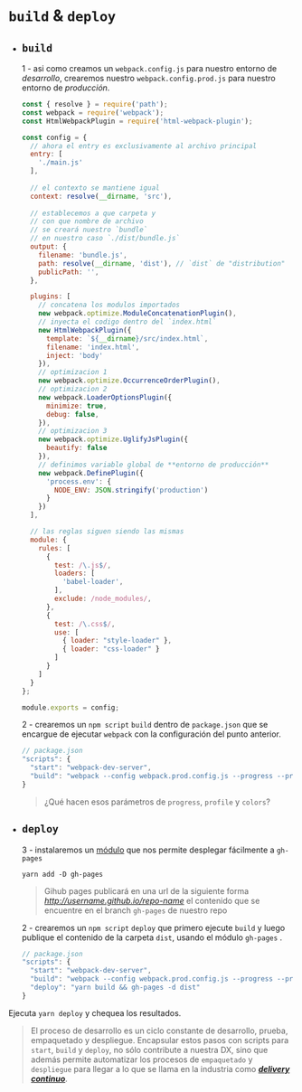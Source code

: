 # `build` & `deploy`

- ## `build`
  1 - asi como creamos un `webpack.config.js` para nuestro entorno de *desarrollo*, crearemos nuestro `webpack.config.prod.js` para nuestro entorno de *producción*.
  
  ```javascript
  const { resolve } = require('path');
  const webpack = require('webpack');
  const HtmlWebpackPlugin = require('html-webpack-plugin');

  const config = {    
    // ahora el entry es exclusivamente al archivo principal
    entry: [
      './main.js'
    ],
    
    // el contexto se mantiene igual
    context: resolve(__dirname, 'src'),
    
    // establecemos a que carpeta y
    // con que nombre de archivo
    // se creará nuestro `bundle`
    // en nuestro caso `./dist/bundle.js`
    output: {
      filename: 'bundle.js',
      path: resolve(__dirname, 'dist'), // `dist` de "distribution"
      publicPath: '',
    },

    plugins: [
      // concatena los modulos importados
      new webpack.optimize.ModuleConcatenationPlugin(),
      // inyecta el codigo dentro del `index.html`
      new HtmlWebpackPlugin({
        template: `${__dirname}/src/index.html`,
        filename: 'index.html',
        inject: 'body'
      }),
      // optimizacion 1
      new webpack.optimize.OccurrenceOrderPlugin(),
      // optimizacion 2
      new webpack.LoaderOptionsPlugin({
        minimize: true,
        debug: false,
      }),
      // optimizacion 3
      new webpack.optimize.UglifyJsPlugin({
        beautify: false
      }),
      // definimos variable global de **entorno de producción**
      new webpack.DefinePlugin({
        'process.env': {
          NODE_ENV: JSON.stringify('production')
        }
      })
    ],

    // las reglas siguen siendo las mismas
    module: {
      rules: [
        {
          test: /\.js$/,
          loaders: [
            'babel-loader',
          ],
          exclude: /node_modules/,
        },
        {
          test: /\.css$/,
          use: [
            { loader: "style-loader" },
            { loader: "css-loader" }
          ]
        }
      ]
    }
  };

  module.exports = config;

  ```

  2 - crearemos un `npm script` `build` dentro de `package.json` que se encargue de ejecutar `webpack` con la configuración del punto anterior.
    ```javascript
    // package.json
    "scripts": {
      "start": "webpack-dev-server",
      "build": "webpack --config webpack.prod.config.js --progress --profile --colors"
    }
    ```
  
  > ¿Qué hacen esos parámetros de `progress`, `profile` y `colors`?

- ## `deploy`
  3 - instalaremos un [módulo](https://github.com/tschaub/gh-pages) que nos permite desplegar fácilmente a `gh-pages`
    ```
    yarn add -D gh-pages
    ```
    > Gihub pages publicará en una url de la siguiente forma *http://username.github.io/repo-name* el contenido que se encuentre en el branch `gh-pages` de nuestro repo

  2 - crearemos un `npm script` `deploy` que primero ejecute `build` y luego publique el contenido de la  carpeta `dist`, usando el módulo `gh-pages` .
  ```javascript
  // package.json
  "scripts": {
    "start": "webpack-dev-server",
    "build": "webpack --config webpack.prod.config.js --progress --profile --colors",
    "deploy": "yarn build && gh-pages -d dist"
  }
  ```

Ejecuta `yarn deploy` y chequea los resultados.

> El proceso de desarrollo es un ciclo constante de desarrollo, prueba, empaquetado y despliegue. Encapsular estos pasos con scripts para `start`, `build` y `deploy`, no sólo contribute a nuestra DX, sino que además permite automatizar los procesos de `empaquetado` y `despliegue` para llegar a lo que se llama en la industria como ***[delivery continuo](https://en.wikipedia.org/wiki/Continuous_delivery)***.

